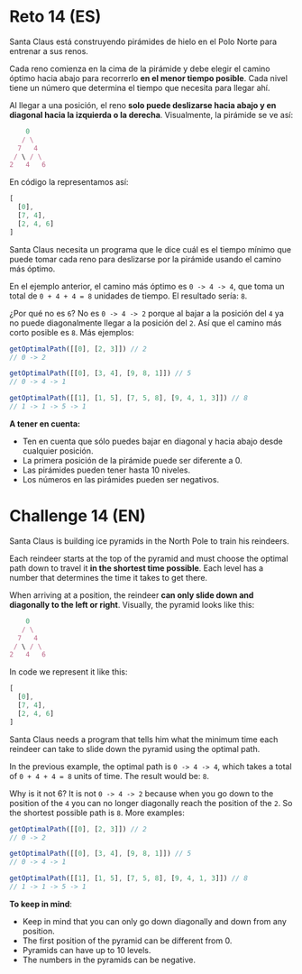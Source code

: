 # Reto 14 (ES)

Santa Claus está construyendo pirámides de hielo en el Polo Norte para entrenar a sus renos.

Cada reno comienza en la cima de la pirámide y debe elegir el camino óptimo hacia abajo para recorrerlo **en el menor tiempo posible**. Cada nivel tiene un número que determina el tiempo que necesita para llegar ahí.

Al llegar a una posición, el reno **solo puede deslizarse hacia abajo y en diagonal hacia la izquierda o la derecha**. Visualmente, la pirámide se ve así:

```js
    0
   / \
  7   4
 / \ / \
2   4   6
```

En código la representamos así:

```js
[
  [0],
  [7, 4],
  [2, 4, 6]
]
```

Santa Claus necesita un programa que le dice cuál es el tiempo mínimo que puede tomar cada reno para deslizarse por la pirámide usando el camino más óptimo.

En el ejemplo anterior, el camino más óptimo es `0 -> 4 -> 4`, que toma un total de `0 + 4 + 4 = 8` unidades de tiempo. El resultado sería: `8`.

¿Por qué no es `6`? No es `0 -> 4 -> 2` porque al bajar a la posición del `4` ya no puede diagonalmente llegar a la posición del `2`. Así que el camino más corto posible es `8`. Más ejemplos:

```js
getOptimalPath([[0], [2, 3]]) // 2
// 0 -> 2

getOptimalPath([[0], [3, 4], [9, 8, 1]]) // 5
// 0 -> 4 -> 1

getOptimalPath([[1], [1, 5], [7, 5, 8], [9, 4, 1, 3]]) // 8
// 1 -> 1 -> 5 -> 1
```

**A tener en cuenta:**

- Ten en cuenta que sólo puedes bajar en diagonal y hacia abajo desde cualquier posición.
- La primera posición de la pirámide puede ser diferente a 0.
- Las pirámides pueden tener hasta 10 niveles.
- Los números en las pirámides pueden ser negativos.

# Challenge 14 (EN)
Santa Claus is building ice pyramids in the North Pole to train his reindeers.

Each reindeer starts at the top of the pyramid and must choose the optimal path down to travel it **in the shortest time possible**. Each level has a number that determines the time it takes to get there.

When arriving at a position, the reindeer **can only slide down and diagonally to the left or right**. Visually, the pyramid looks like this:

```js
    0
   / \
  7   4
 / \ / \
2   4   6
```

In code we represent it like this:

```js
[
  [0],
  [7, 4],
  [2, 4, 6]
]
```

Santa Claus needs a program that tells him what the minimum time each reindeer can take to slide down the pyramid using the optimal path.

In the previous example, the optimal path is ``0 -> 4 -> 4``, which takes a total of ``0 + 4 + 4 = 8`` units of time. The result would be: ``8``.

Why is it not 6? It is not ``0 -> 4 -> 2`` because when you go down to the position of the ``4`` you can no longer diagonally reach the position of the ``2``. So the shortest possible path is ``8``. More examples:

```js
getOptimalPath([[0], [2, 3]]) // 2
// 0 -> 2

getOptimalPath([[0], [3, 4], [9, 8, 1]]) // 5
// 0 -> 4 -> 1

getOptimalPath([[1], [1, 5], [7, 5, 8], [9, 4, 1, 3]]) // 8
// 1 -> 1 -> 5 -> 1
```

**To keep in mind**:

- Keep in mind that you can only go down diagonally and down from any position.
- The first position of the pyramid can be different from 0.
- Pyramids can have up to 10 levels.
- The numbers in the pyramids can be negative.

